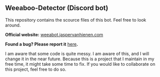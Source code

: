 ## Weeaboo-Detector (Discord bot)

This repository contains the scource files of this bot. Feel free to look around.

**Official website:** [weeabot.jaspervanhienen.com](https://weeabot.jaspervanhienen.com/)

**Found a bug? Please report it** [here](https://github.com/jjasspper/Weeaboo-Detector/issues)**.**

I am aware that some code is quite messy. I am aware of this, and I will change it in the near future.
Because this is a project that I maintain in my free time, it might take some time to fix. If you would like to collaborate on this project, feel free to do so.